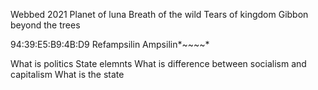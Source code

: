 Webbed 2021
Planet of luna
Breath of the wild
Tears of kingdom
Gibbon beyond the trees

94:39:E5:B9:4B:D9
Refampsilin
Ampsilin*~~~~*


What is politics
State elemnts
What is difference between socialism and capitalism
What is the state
